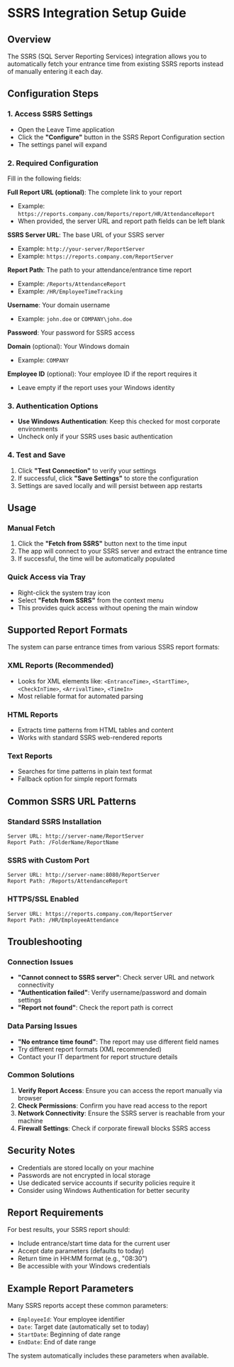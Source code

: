 # SSRS Integration Setup Guide

## Overview
The SSRS (SQL Server Reporting Services) integration allows you to automatically fetch your entrance time from existing SSRS reports instead of manually entering it each day.

## Configuration Steps

### 1. Access SSRS Settings
- Open the Leave Time application
- Click the **"Configure"** button in the SSRS Report Configuration section
- The settings panel will expand

### 2. Required Configuration
Fill in the following fields:

**Full Report URL (optional)**: The complete link to your report
- Example: `https://reports.company.com/Reports/report/HR/AttendanceReport`
- When provided, the server URL and report path fields can be left blank

**SSRS Server URL**: The base URL of your SSRS server
- Example: `http://your-server/ReportServer`
- Example: `https://reports.company.com/ReportServer`

**Report Path**: The path to your attendance/entrance time report
- Example: `/Reports/AttendanceReport`
- Example: `/HR/EmployeeTimeTracking`

**Username**: Your domain username
- Example: `john.doe` or `COMPANY\john.doe`

**Password**: Your password for SSRS access

**Domain** (optional): Your Windows domain
- Example: `COMPANY`

**Employee ID** (optional): Your employee ID if the report requires it
- Leave empty if the report uses your Windows identity

### 3. Authentication Options
- **Use Windows Authentication**: Keep this checked for most corporate environments
- Uncheck only if your SSRS uses basic authentication

### 4. Test and Save
1. Click **"Test Connection"** to verify your settings
2. If successful, click **"Save Settings"** to store the configuration
3. Settings are saved locally and will persist between app restarts

## Usage

### Manual Fetch
1. Click the **"Fetch from SSRS"** button next to the time input
2. The app will connect to your SSRS server and extract the entrance time
3. If successful, the time will be automatically populated

### Quick Access via Tray
- Right-click the system tray icon
- Select **"Fetch from SSRS"** from the context menu
- This provides quick access without opening the main window

## Supported Report Formats

The system can parse entrance times from various SSRS report formats:

### XML Reports (Recommended)
- Looks for XML elements like: `<EntranceTime>`, `<StartTime>`, `<CheckInTime>`, `<ArrivalTime>`, `<TimeIn>`
- Most reliable format for automated parsing

### HTML Reports
- Extracts time patterns from HTML tables and content
- Works with standard SSRS web-rendered reports

### Text Reports
- Searches for time patterns in plain text format
- Fallback option for simple report formats

## Common SSRS URL Patterns

### Standard SSRS Installation
```
Server URL: http://server-name/ReportServer
Report Path: /FolderName/ReportName
```

### SSRS with Custom Port
```
Server URL: http://server-name:8080/ReportServer
Report Path: /Reports/AttendanceReport
```

### HTTPS/SSL Enabled
```
Server URL: https://reports.company.com/ReportServer
Report Path: /HR/EmployeeAttendance
```

## Troubleshooting

### Connection Issues
- **"Cannot connect to SSRS server"**: Check server URL and network connectivity
- **"Authentication failed"**: Verify username/password and domain settings
- **"Report not found"**: Check the report path is correct

### Data Parsing Issues
- **"No entrance time found"**: The report may use different field names
- Try different report formats (XML recommended)
- Contact your IT department for report structure details

### Common Solutions
1. **Verify Report Access**: Ensure you can access the report manually via browser
2. **Check Permissions**: Confirm you have read access to the report
3. **Network Connectivity**: Ensure the SSRS server is reachable from your machine
4. **Firewall Settings**: Check if corporate firewall blocks SSRS access

## Security Notes

- Credentials are stored locally on your machine
- Passwords are not encrypted in local storage
- Use dedicated service accounts if security policies require it
- Consider using Windows Authentication for better security

## Report Requirements

For best results, your SSRS report should:
- Include entrance/start time data for the current user
- Accept date parameters (defaults to today)
- Return time in HH:MM format (e.g., "08:30")
- Be accessible with your Windows credentials

## Example Report Parameters

Many SSRS reports accept these common parameters:
- `EmployeeId`: Your employee identifier
- `Date`: Target date (automatically set to today)
- `StartDate`: Beginning of date range
- `EndDate`: End of date range

The system automatically includes these parameters when available.

